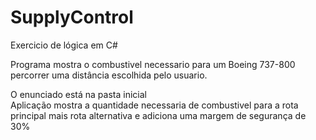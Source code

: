 # <strong>SupplyControl</strong><br />

Exercicio de lógica em C#<br />

Programa mostra o combustivel necessario para um Boeing 737-800 percorrer uma distância escolhida pelo usuario.<br />

O enunciado está na pasta inicial<br />
Aplicação mostra a quantidade necessaria de combustivel para a rota principal mais rota alternativa e adiciona uma margem de segurança de 30%


